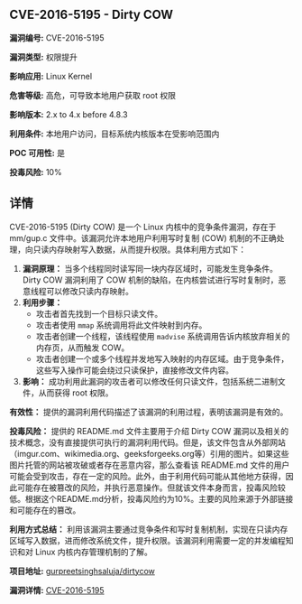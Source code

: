 ## CVE-2016-5195 - Dirty COW

**漏洞编号:** CVE-2016-5195

**漏洞类型:** 权限提升

**影响应用:** Linux Kernel

**危害等级:** 高危，可导致本地用户获取 root 权限

**影响版本:** 2.x to 4.x before 4.8.3

**利用条件:** 本地用户访问，目标系统内核版本在受影响范围内

**POC 可用性:** 是

**投毒风险:** 10%

## 详情

CVE-2016-5195 (Dirty COW) 是一个 Linux 内核中的竞争条件漏洞，存在于 mm/gup.c 文件中。该漏洞允许本地用户利用写时复制 (COW) 机制的不正确处理，向只读内存映射写入数据，从而提升权限。具体利用方式如下：

1.  **漏洞原理：** 当多个线程同时读写同一块内存区域时，可能发生竞争条件。Dirty COW 漏洞利用了 COW 机制的缺陷，在内核尝试进行写时复制时，恶意线程可以修改只读内存映射。
2.  **利用步骤：**
    *   攻击者首先找到一个目标只读文件。
    *   攻击者使用 `mmap` 系统调用将此文件映射到内存。
    *   攻击者创建一个线程，该线程使用 `madvise` 系统调用告诉内核放弃相关的内存页，从而触发 COW。
    *   攻击者创建一个或多个线程并发地写入映射的内存区域。由于竞争条件，这些写入操作可能会绕过只读保护，直接修改文件内容。
3.  **影响：** 成功利用此漏洞的攻击者可以修改任何只读文件，包括系统二进制文件，从而获得 root 权限。

**有效性：** 提供的漏洞利用代码描述了该漏洞的利用过程，表明该漏洞是有效的。

**投毒风险：** 提供的 README.md 文件主要用于介绍 Dirty COW 漏洞以及相关的技术概念，没有直接提供可执行的漏洞利用代码。但是，该文件包含从外部网站（imgur.com、wikimedia.org、geeksforgeeks.org等）引用的图片。如果这些图片托管的网站被攻破或者存在恶意内容，那么查看该 README.md 文件的用户可能会受到攻击，存在一定的风险。此外，由于利用代码可能从其他地方获得，因此可能存在被篡改的风险，并执行恶意操作。但就该文件本身而言，投毒风险较低。根据这个README.md分析，投毒风险约为10%。主要的风险来源于外部链接和可能存在的篡改。

**利用方式总结：** 利用该漏洞主要通过竞争条件和写时复制机制，实现在只读内存区域写入数据，进而修改系统文件，提升权限。该漏洞利用需要一定的并发编程知识和对 Linux 内核内存管理机制的了解。

**项目地址:** [gurpreetsinghsaluja/dirtycow](https://github.com/gurpreetsinghsaluja/dirtycow)

**漏洞详情:** [CVE-2016-5195](https://nvd.nist.gov/vuln/detail/CVE-2016-5195)